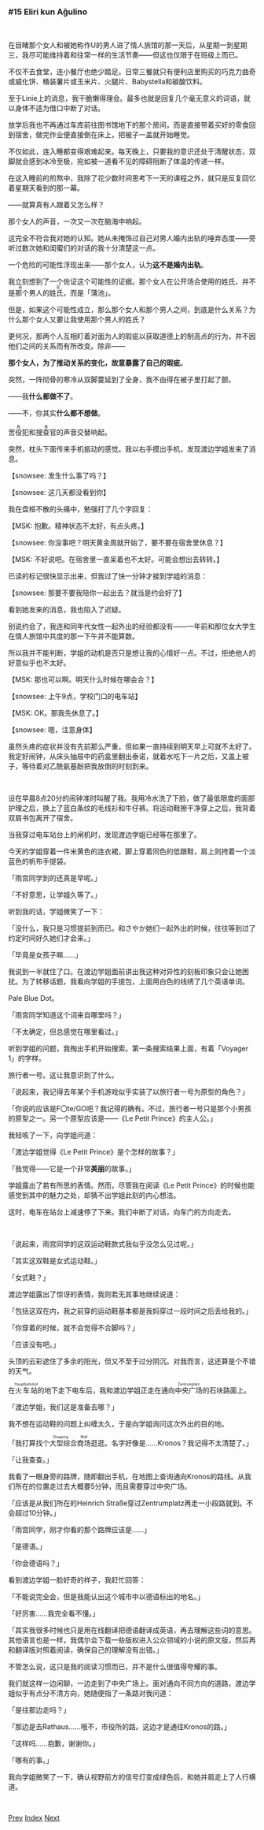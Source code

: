 ### #15 Eliri kun Aĝulino

&emsp;

在目睹那个女人和被她称作U的男人进了情人旅馆的那一天后，从星期一到星期三，我尽可能维持着和往常一样的生活节奏——但这也仅限于在班级上而已。

不仅不去食堂，连小餐厅也绝少踏足。日常三餐就只有便利店里购买的巧克力曲奇或威化饼、桶装薯片或玉米片、火腿片、Babystella和碳酸饮料。

至于Linie上的消息，我干脆懒得理会。最多也就是回复几个毫无意义的词语，就以身体不适为借口中断了对话。

放学后我也不再通过车库前往图书馆地下的那个房间，而是直接带着买好的零食回到宿舍，做完作业便直接倒在床上，把被子一盖就开始睡觉。

不仅如此，连入睡都变得艰难起来。每天晚上，只要我的意识还处于清醒状态，双脚就会感到冰冷至极，宛如被一道看不见的障碍阻断了体温的传递一样。

在这入睡前的煎熬中，我除了花少数时间思考下一天的课程之外，就只是反复回忆着星期天看到的那一幕。

——就算真有人跟着又怎么样？

那个女人的声音，一次又一次在脑海中响起。

这完全不符合我对她的认知。她从未掩饰过自己对男人婚内出轨的唾弃态度——旁听过数次她和闺蜜们的对话的我十分清楚这一点。

一个危险的可能性浮现出来——那个女人，认为**这不是婚内出轨**。

我立刻想到了一个佐证这个可能性的证据。那个女人在公开场合使用的姓氏，并不是<ruby><rb>那个男人的姓氏</rb><rt>雨宫</rt></ruby>，而是「蒲池」。

但是，如果这个可能性成立，那么那个女人和那个男人之间，到底是什么关系？为什么那个女人又要让我使用那个男人的姓氏？

更何况，那两个人互相盯着对面为人的瑕疵以获取道德上的制高点的行为，并不因他们之间的关系而有所改变。除非——

**那个女人，为了推动关系的变化，故意暴露了自己的瑕疵**。

突然，一阵彻骨的寒冷从双脚蔓延到了全身，我不由得在被子里打起了颤。

——我**什么都做不了**。

——不，你其实**什么都不想做**。

<ruby><rb>苦役犯</rb><rt>我</rt></ruby>和<ruby><rb>搜查官</rb><rt>我</rt></ruby>的声音交替响起。

突然，枕头下面传来手机振动的感觉。我以右手摸出手机，发现渡边学姐发来了消息。

【snowsee: 发生什么事了吗？】

【snowsee: 这几天都没看到你】

我在盘桓不散的头痛中，勉强打了几个字回复：

【MSK: 抱歉。精神状态不太好，有点头疼。】

【snowsee: 你没事吧？明天黄金周就开始了，要不要在宿舍里休息？】

【MSK: 不好说吧。在宿舍里一直呆着也不太好。可能会想出去转转。】

已读的标记很快显示出来，但我过了快一分钟才接到学姐的消息：

【snowsee: 那要不要我陪你一起出去？就当是约会好了】

看到她发来的消息，我也陷入了迟疑。

别说约会了，我连和同年代女性一起外出的经验都没有——一年前和那位女大学生在情人旅馆中共度的那一下午并不能算数。

所以我并不能判断，学姐的动机是否只是想让我的心情好一点。不过，拒绝他人的好意似乎也不太好。

【MSK: 那也可以啊。明天什么时候在哪会合？】

【snowsee: 上午9点，学校门口的电车站】

【MSK: OK。那我先休息了。】

【snowsee: 嗯，注意身体】

虽然头疼的症状并没有先前那么严重，但如果一直持续到明天早上可就不太好了。我定好闹钟，从床头抽屉中的药盒里翻出泰诺，就着水吃下一片之后，又盖上被子，等待着对乙酰氨基酚把我放倒的时刻到来。

&emsp;

设在早晨8点20分的闹钟准时叫醒了我。我用冷水洗了下脸，做了最低限度的面部护理之后，换上了蓝白条纹的毛线衫和牛仔裤。将运动鞋擦干净穿上之后，我背着双肩书包离开了宿舍。

当我穿过电车站台上的闸机时，发现渡边学姐已经等在那里了。

今天的学姐穿着一件米黄色的连衣裙，脚上穿着同色的低跟鞋，肩上则挎着一个淡蓝色的帆布手提袋。

「雨宫同学到的还真是早呢。」

「不好意思，让学姐久等了。」

听到我的话，学姐微笑了一下：

「没什么，我只是习惯提前到而已。和さやか她们一起外出的时候，往往等到过了约定时间好久她们才会来。」

「毕竟是女孩子嘛……」

我说到一半就住了口。在渡边学姐面前讲出我这种对异性的刻板印象只会让她困扰。为了转移话题，我看向学姐的手提包，上面用白色的线绣了几个英语单词。

Pale Blue Dot。

「雨宫同学知道这个词来自哪里吗？」

「不太确定，但总感觉在哪里看过。」

听到学姐的问题，我掏出手机开始搜索。第一条搜索结果上面，有着「Voyager 1」的字样。

旅行者一号。这让我意识到了什么。

「说起来，我记得去年某个手机游戏似乎实装了以旅行者一号为原型的角色？」

「你说的应该是F〇te/GO吧？我记得的确有。不过，旅行者一号只是那个小男孩的原型之一。另一个原型应该是——《Le Petit Prince》的主人公。」

我轻咳了一下，向学姐问道：

「渡边学姐觉得《Le Petit Prince》是个怎样的故事？」

「我觉得——它是一个非常**美丽**的故事。」

学姐露出了若有所思的表情。然而，尽管我在阅读《Le Petit Prince》的时候也能感觉到其中的魅力之处，却猜不出学姐此刻的内心想法。

这时，电车在站台上减速停了下来。我们中断了对话，向车门的方向走去。

&emsp;

「说起来，雨宫同学的这双运动鞋款式我似乎没怎么见过呢。」

「其实这双鞋是女式运动鞋。」

「女式鞋？」

渡边学姐露出了惊讶的表情，我则若无其事地继续说道：

「包括这双在内，我之前穿的运动鞋基本都是我妈穿过一段时间之后丢给我的。」

「你穿着的时候，就不会觉得不合脚吗？」

「应该没有吧。」

头顶的云彩遮住了多余的阳光，但又不至于过分阴沉。对我而言，这还算是个不错的天气。

在<ruby><rb>火车站</rb><rt>Hauptbahnhof</rt></ruby>的地下走下电车后，我和渡边学姐正走在通向<ruby><rb>中央广场</rb><rt>Zentrumplatz</rt></ruby>的石块路面上。

「渡边学姐，我们这是准备去哪？」

我不想在运动鞋的问题上纠缠太久，于是向学姐询问这次外出的目的地。

「我打算找个<ruby><rb>大型综合商场</rb><rt>Shopping Mall</rt></ruby>逛逛。名字好像是……Kronos？我记得不太清楚了。」

「让我查查。」

我看了一眼身旁的路牌，随即翻出手机，在地图上查询通向Kronos的路线。从我们所在的位置走过去大概要5分钟，而且需要穿过中央广场。

「应该是从我们所在的Heinrich Straße穿过Zentrumplatz再走一小段路就到。不会超过10分钟。」

「雨宫同学，刚才你看的那个路牌应该是……」

「是德语。」

「你会德语吗？」

看到渡边学姐一脸好奇的样子，我赶忙回答：

「不能说完全会，但是我能认出这个城市中以德语标出的地名。」

「好厉害……我完全看不懂。」

「其实我很多时候也只是用在线翻译把德语翻译成英语，再去理解这些词的意思。其他语言也是一样，我偶尔会下载一些版权进入公众领域的小说的原文版，然后再和翻译版对照着阅读，确保自己的理解没有出错。」

不管怎么说，这只是我的阅读习惯而已，并不是什么很值得夸耀的事。

我们就这样一边闲聊，一边走到了中央广场上。面对通向不同方向的道路，渡边学姐似乎有点分不清方向，她随便指了一条路对我问道：

「是往那边走吗？」

「那边是去Rathaus……哦不，市役所的路。这边才是通往Kronos的路。」

「这样吗……抱歉，谢谢你。」

「哪有的事。」

我向学姐微笑了一下，确认视野前方的信号灯变成绿色后，和她并肩走上了人行横道。

&emsp;

[Prev](01-14.md) [Index](../index.md) [Next](01-16.md)
